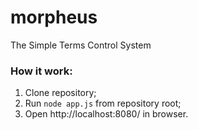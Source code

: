# morpheus
The Simple Terms Control System   
### How it work:
1. Clone repository;
2. Run `node app.js` from repository root;
3. Open http://localhost:8080/ in browser.
    

